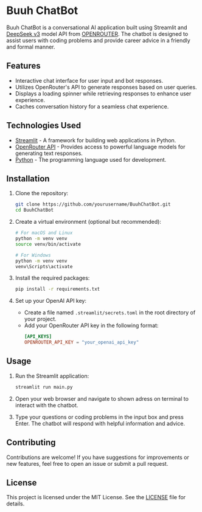 # Buuh ChatBot

Buuh ChatBot is a conversational AI application built using Streamlit and [DeepSeek v3](https://openrouter.ai/deepseek/deepseek-chat:free) model API from [OPENROUTER](https://openrouter.ai/). The chatbot is designed to assist users with coding problems and provide career advice in a friendly and formal manner.

## Features

- Interactive chat interface for user input and bot responses.
- Utilizes OpenRouter's API to generate responses based on user queries.
- Displays a loading spinner while retrieving responses to enhance user experience.
- Caches conversation history for a seamless chat experience.

## Technologies Used

- [Streamlit](https://streamlit.io/) - A framework for building web applications in Python.
- [OpenRouter API](https://openrouter.ai/deepseek/deepseek-chat:free) - Provides access to powerful language models for generating text responses.
- [Python](https://www.python.org/) - The programming language used for development.

## Installation

1. Clone the repository:
   ```bash
   git clone https://github.com/yourusername/BuuhChatBot.git
   cd BuuhChatBot
   ```

2. Create a virtual environment (optional but recommended):
   ```bash
   # For macOS and Linux
   python -m venv venv
   source venv/bin/activate

   # For Windows
   python -m venv venv
   venv\Scripts\activate
   ```

3. Install the required packages:
   ```bash
   pip install -r requirements.txt
   ```

4. Set up your OpenAI API key:
   - Create a file named `.streamlit/secrets.toml` in the root directory of your project.
   - Add your OpenRouter API key in the following format:
     ```toml
     [API_KEYS]
     OPENROUTER_API_KEY = "your_openai_api_key"
     ```


## Usage

1. Run the Streamlit application:
   ```bash
   streamlit run main.py
   ```

2. Open your web browser and navigate to shown adress on terminal to interact with the chatbot.

3. Type your questions or coding problems in the input box and press Enter. The chatbot will respond with helpful information and advice.

## Contributing

Contributions are welcome! If you have suggestions for improvements or new features, feel free to open an issue or submit a pull request.

## License
This project is licensed under the MIT License. See the [LICENSE](LICENSE) file for details.
